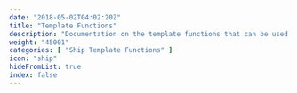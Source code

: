 ```yaml
---
date: "2018-05-02T04:02:20Z"
title: "Template Functions"
description: "Documentation on the template functions that can be used in ship assets, messages and configuration."
weight: "45001"
categories: [ "Ship Template Functions" ]
icon: "ship"
hideFromList: true
index: false
---
```

